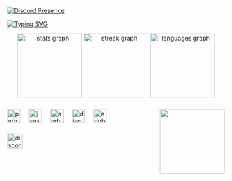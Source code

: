 [![Discord Presence](https://lanyard.cnrad.dev/api/638157258659856404?bg=000000&theme=dark&idleMessage=Coding&showDisplayName=false&hideDecoration=false&animated=false)](https://discord.com/users/638157258659856404)

[![Typing SVG](https://readme-typing-svg.herokuapp.com?font=Roboto+Mono&pause=1000&color=692CE9&background=FF000000&center=true&vCenter=true&width=650&lines=%F0%9F%91%BE+Hello!+I%E2%80%99m+MaazXDD+An+Front+End+Developer;%F0%9F%94%A7+Also+An+Social+Media+Expert;%F0%9F%92%BB+I+use+Html+and+JavaScript.;%F0%9F%A9%B8+Expert+In+Creating+Discord-Bots+&+Nukers+&+Websites+Other+Things)](https://git.io/typing-svg)
<div align="center">
  <img src="https://github-readme-stats.vercel.app/api?username=MaazXDD&hide_title=false&hide_rank=false&show_icons=true&include_all_commits=true&count_private=true&disable_animations=false&theme=aura&locale=en&hide_border=false&order=1" height="150" alt="stats graph"  />
  <img src="https://streak-stats.demolab.com?user=MaazXDD&locale=en&mode=daily&theme=aura&hide_border=false&border_radius=5" height="150" alt="streak graph"  />
 <img src="https://github-readme-stats.vercel.app/api/top-langs?username=MaazXDD&locale=en&hide_title=false&layout=compact&card_width=320&theme=aura&hide_border=false&order=2" height="150" alt="languages graph"  />
</div>

###

<img align="right" height="150" src="https://media.discordapp.net/attachments/1330525315084062822/1332694510140133407/lylies.gif?ex=67a5593b&is=67a407bb&hm=aa4ce353bc3578918c6ab9064add8e101990f7c5dda86cc7f05986fcf3656520&="  />

###

<div align="left">
  <img src="https://cdn.jsdelivr.net/gh/devicons/devicon/icons/python/python-original.svg" height="30" alt="python logo"  />
  <img width="12" />
  <img src="https://cdn.jsdelivr.net/gh/devicons/devicon/icons/javascript/javascript-original.svg" height="30" alt="javascript logo"  />
  <img width="12" />
  <img src="https://cdn.jsdelivr.net/gh/devicons/devicon/icons/android/android-original.svg" height="30" alt="android logo"  />
  <img width="12" />
  <img src="https://skillicons.dev/icons?i=discord" height="30" alt="discord logo"  />
  <img width="12" />
  <img src="https://skillicons.dev/icons?i=ps" height="30" alt="adobephotoshop logo"  />
</div>

###

<div align="left">
  <a href="https://discord.com/invite/query" target="_blank">
    <img src="https://img.shields.io/static/v1?message=Discord&logo=discord&label=&color=7289DA&logoColor=white&labelColor=&style=for-the-badge" height="35" alt="discord logo"  />
  </a>
</div>

###

<br clear="both">

###
